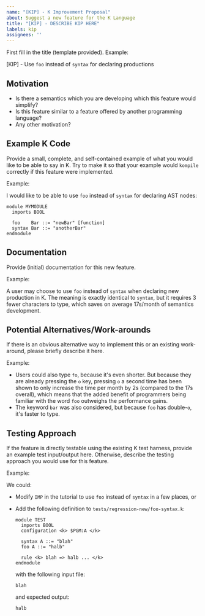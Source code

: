 ```yaml
---
name: "[KIP] - K Improvement Proposal"
about: Suggest a new feature for the K Language
title: "[KIP] - DESCRIBE KIP HERE"
labels: kip
assignees: ''
---
```


First fill in the title (template provided).
Example:

[KIP] - Use `foo` instead of `syntax` for declaring productions

Motivation
----------

-   Is there a semantics which you are developing which this feature would simplify?
-   Is this feature similar to a feature offered by another programming language?
-   Any other motivation?

Example K Code
--------------

Provide a small, complete, and self-contained example of what you would like to be able to say in K.
Try to make it so that your example would `kompile` correctly if this feature were implemented.

Example:

I would like to be able to use `foo` instead of `syntax` for declaring AST nodes:

```
module MYMODULE
  imports BOOL

  foo    Bar ::= "newBar" [function]
  syntax Bar ::= "anotherBar"
endmodule
```

Documentation
-------------

Provide (initial) documentation for this new feature.

Example:

A user may choose to use `foo` instead of `syntax` when declaring new production in K.
The meaning is exactly identical to `syntax`, but it requires 3 fewer characters to type, which saves on average 17s/month of semantics development.

Potential Alternatives/Work-arounds
-----------------------------------

If there is an obvious alternative way to implement this or an existing work-around, please briefly describe it here.

Example:

-   Users could also type `fo`, because it's even shorter. But because they are already pressing the `o` key, pressing `o` a second time has been shown to only increase the time per month by 2s (compared to the 17s overall), which means that the added benefit of programmers being familiar with the word `foo` outweighs the performance gains.
-   The keyword `bar` was also considered, but because `foo` has double-`o`, it's faster to type.

Testing Approach
----------------

If the feature is directly testable using the existing K test harness, provide an example test input/output here.
Otherwise, describe the testing approach you would use for this feature.

Example:

We could:

-   Modify `IMP` in the tutorial to use `foo` instead of `syntax` in a few places, or
-   Add the following definition to `tests/regression-new/foo-syntax.k`:

    ```
    module TEST
      imports BOOL
      configuration <k> $PGM:A </k>

      syntax A ::= "blah"
      foo A ::= "halb"

      rule <k> blah => halb ... </k>
    endmodule
    ```

    with the following input file:

    ```
    blah
    ```

    and expected output:

    ```
    halb
    ```

